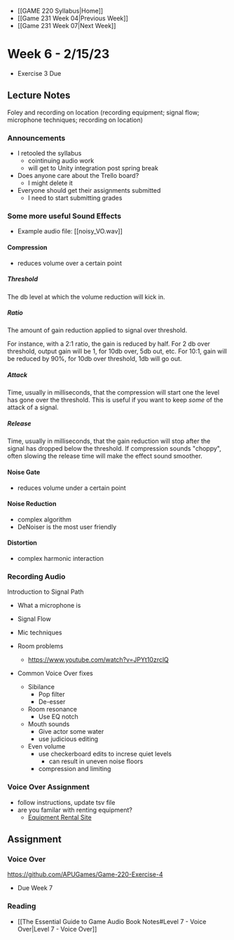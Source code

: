 - [[GAME 220 Syllabus|Home]]
- [[Game 231 Week 04|Previous Week]]
- [[Game 231 Week 07|Next Week]]

# Week 6 - 2/15/23
- Exercise 3 Due

## Lecture Notes
Foley and recording on location (recording equipment; signal flow; microphone techniques; recording on location)

### Announcements
- I retooled the syllabus
	- cointinuing audio work
	- will get to Unity integration post spring break
- Does anyone care about the Trello board?
	- I might delete it
- Everyone should get their assignments submitted
	- I need to start submitting grades

### Some more useful Sound Effects
- Example audio file: [[noisy_VO.wav]]

#### Compression
- reduces volume over a certain point

##### Threshold
The db level at which the volume reduction will kick in. 

##### Ratio
The amount of gain reduction applied to signal over threshold.

For instance, with a 2:1 ratio, the gain is reduced by half. For 2 db over threshold, output gain will be 1, for 10db over, 5db out, etc. For 10:1, gain will be reduced by 90%, for 10db over threshold, 1db will go out.

##### Attack
Time, usually in milliseconds, that the compression will start one the level has gone over the threshold. This is useful if you want to keep _some_ of the attack of a signal.

##### Release
Time, usually in milliseconds, that the gain reduction will stop after the signal has dropped below the threshold. If compression sounds "choppy", often slowing the release time will make the effect sound smoother.

#### Noise Gate
- reduces volume under a certain point

#### Noise Reduction
- complex algorithm
- DeNoiser is the most user friendly

#### Distortion
- complex harmonic interaction

### Recording Audio
Introduction to Signal Path
- What a microphone is
- Signal Flow
- Mic techniques

- Room problems
	- https://www.youtube.com/watch?v=JPYt10zrclQ

- Common Voice Over fixes
	- Sibilance
		- Pop filter
		- De-esser
	- Room resonance
		- Use EQ notch
	- Mouth sounds
		- Give actor some water
		- use judicious editing
	- Even volume
		- use checkerboard edits to increse quiet levels
			- can result in uneven noise floors
		- compression and limiting

### Voice Over Assignment
- follow instructions, update tsv file
- are you familar with renting equipment?
  - [Equipment Rental Site](https://www.apu.edu/vpa/cinematicarts/equipmentfacilities/)


## Assignment
### Voice Over
https://github.com/APUGames/Game-220-Exercise-4
- Due Week 7

### Reading
- [[The Essential Guide to Game Audio Book Notes#Level 7 - Voice Over|Level 7 - Voice Over]]
